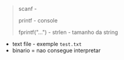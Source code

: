 > scanf -
>
> printf - console
> 
> fprintf("...") -
> strlen - tamanho da string

- text file - exemple `test.txt` 
- binario = nao consegue interpretar
